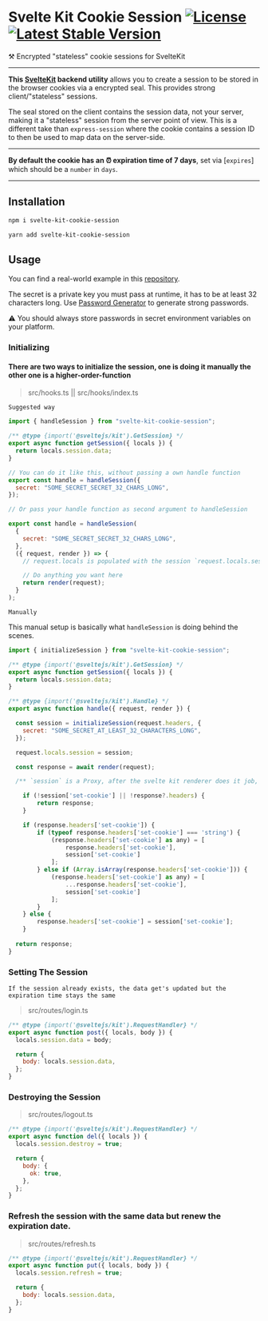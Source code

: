# Svelte Kit Cookie Session [![License](https://img.shields.io/github/license/pixelmund/svelte-kit-cookie-session.svg)](https://github.com/pixelmund/svelte-kit-cookie-session) [![Latest Stable Version](https://img.shields.io/npm/v/svelte-kit-cookie-session.svg)](https://www.npmjs.com/package/svelte-kit-cookie-session)

⚒️ Encrypted "stateless" cookie sessions for SvelteKit

---

**This [SvelteKit](https://kit.svelte.dev) backend utility** allows you to create a session to be stored in the browser cookies via a encrypted seal. This provides strong client/"stateless" sessions.

The seal stored on the client contains the session data, not your server, making it a "stateless" session from the server point of view. This is a different take than `express-session` where the cookie contains a session ID to then be used to map data on the server-side.

---

**By default the cookie has an ⏰ expiration time of 7 days**, set via [`expires`] which should be a `number` in `days`.

---

## Installation

```bash
npm i svelte-kit-cookie-session

yarn add svelte-kit-cookie-session
```

## Usage

You can find a real-world example in this [repository](https://github.com/pixelmund/sveltekit-cookie-session-example).

The secret is a private key you must pass at runtime, it has to be at least 32 characters long. Use [Password Generator](https://1password.com/password-generator/) to generate strong passwords.

⚠️ You should always store passwords in secret environment variables on your platform.

### Initializing

#### There are two ways to initialize the session, one is doing it manually the other one is a higher-order-function

> src/hooks.ts || src/hooks/index.ts

`Suggested way`

```js
import { handleSession } from "svelte-kit-cookie-session";

/** @type {import('@sveltejs/kit').GetSession} */
export async function getSession({ locals }) {
  return locals.session.data;
}

// You can do it like this, without passing a own handle function
export const handle = handleSession({
  secret: "SOME_SECRET_SECRET_32_CHARS_LONG",
});

// Or pass your handle function as second argument to handleSession

export const handle = handleSession(
  {
    secret: "SOME_SECRET_SECRET_32_CHARS_LONG",
  },
  ({ request, render }) => {
    // request.locals is populated with the session `request.locals.session`

    // Do anything you want here
    return render(request);
  }
);
```

`Manually`

This manual setup is basically what `handleSession` is doing behind the scenes.

```js
import { initializeSession } from "svelte-kit-cookie-session";

/** @type {import('@sveltejs/kit').GetSession} */
export async function getSession({ locals }) {
  return locals.session.data;
}

/** @type {import('@sveltejs/kit').Handle} */
export async function handle({ request, render }) {

  const session = initializeSession(request.headers, {
    secret: "SOME_SECRET_AT_LEAST_32_CHARACTERS_LONG",
  });

  request.locals.session = session;

  const response = await render(request);

  /** `session` is a Proxy, after the svelte kit renderer does it job, it will contain a optional set-cookie header if you set the session in an endpoint */

	if (!session['set-cookie'] || !response?.headers) {
		return response;
	}

	if (response.headers['set-cookie']) {
		if (typeof response.headers['set-cookie'] === 'string') {
			(response.headers['set-cookie'] as any) = [
				response.headers['set-cookie'],
				session['set-cookie']
			];
		} else if (Array.isArray(response.headers['set-cookie'])) {
			(response.headers['set-cookie'] as any) = [
				...response.headers['set-cookie'],
				session['set-cookie']
			];
		}
	} else {
		response.headers['set-cookie'] = session['set-cookie'];
	}
  
  return response;
}
```

### Setting The Session

`If the session already exists, the data get's updated but the expiration time stays the same`

> src/routes/login.ts

```js
/** @type {import('@sveltejs/kit').RequestHandler} */
export async function post({ locals, body }) {
  locals.session.data = body;

  return {
    body: locals.session.data,
  };
}
```

### Destroying the Session

> src/routes/logout.ts

```js
/** @type {import('@sveltejs/kit').RequestHandler} */
export async function del({ locals }) {
  locals.session.destroy = true;

  return {
    body: {
      ok: true,
    },
  };
}
```

### Refresh the session with the same data but renew the expiration date.

> src/routes/refresh.ts

```js
/** @type {import('@sveltejs/kit').RequestHandler} */
export async function put({ locals, body }) {
  locals.session.refresh = true;

  return {
    body: locals.session.data,
  };
}
```
